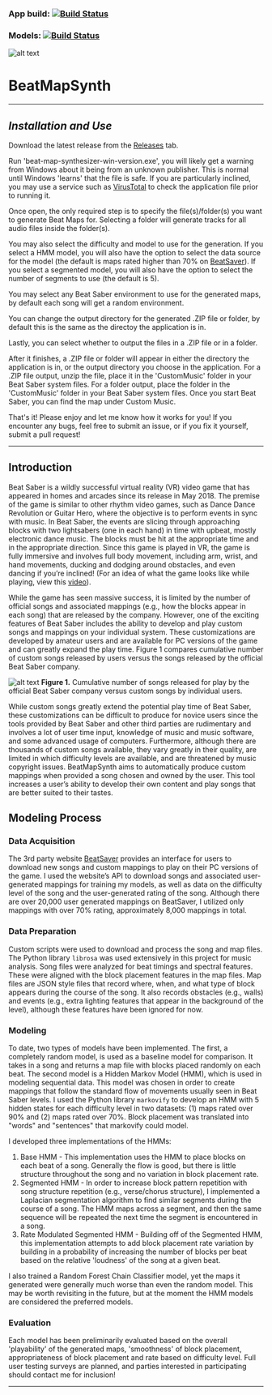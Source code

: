 ### App build: [![Build Status](https://dev.azure.com/ChaseRosendale/BeatMapSynthesizer/_apis/build/status/theace0296.BeatMapSynthesizer?branchName=gui)](https://dev.azure.com/ChaseRosendale/BeatMapSynthesizer/_build/latest?definitionId=1&branchName=gui)
### Models: [![Build Status](https://dev.azure.com/ChaseRosendale/BeatMapSynthesizer/_apis/build/status/BeatMapSynthesizerModels?branchName=master)](https://dev.azure.com/ChaseRosendale/BeatMapSynthesizer/_build/latest?definitionId=2&branchName=master)

![alt text](https://github.com/wvsharber/BeatMapSynthesizer/blob/master/beatMapSynth_Banner.jpg "Image credit: fellow Beat Saber enthusiast, Jacob Joyce")

# BeatMapSynth

---

## _Installation and Use_ 

Download the latest release from the [Releases](https://github.com/theace0296/BeatMapSynthesizer/releases) tab.

Run 'beat-map-synthesizer-win-version.exe', you will likely get a warning from Windows about it being from an unknown publisher. This is normal until Windows 'learns' that the file is safe. If you are particularly inclined, you may use a service such as [VirusTotal](https://www.virustotal.com/) to check the application file prior to running it.

Once open, the only required step is to specify the file(s)/folder(s) you want to generate Beat Maps for. Selecting a folder will generate tracks for all audio files inside the folder(s). 

You may also select the difficulty and model to use for the generation. If you select a HMM model, you will also have the option to select the data source for the model (the default is maps rated higher than 70% on [BeatSaver](https://beatsaver.com/)). If you select a segmented model, you will also have the option to select the number of segments to use (the default is 5).

You may select any Beat Saber environment to use for the generated maps, by default each song will get a random environment.

You can change the output directory for the generated .ZIP file or folder, by default this is the same as the directoy the application is in. 

Lastly, you can select whether to output the files in a .ZIP file or in a folder.

After it finishes, a .ZIP file or folder will appear in either the directory the application is in, or the output directory you choose in the application. For a .ZIP file output, unzip the file, place it in the 'CustomMusic' folder in your Beat Saber system files. For a folder output, place the folder in the 'CustomMusic' folder in your Beat Saber system files. Once you start Beat Saber, you can find the map under Custom Music.

That's it! Please enjoy and let me know how it works for you! If you encounter any bugs, feel free to submit an issue, or if you fix it yourself, submit a pull request! 

---

## Introduction
Beat Saber is a wildly successful virtual reality (VR) video game that has appeared in homes and arcades since its release in May 2018. The premise of the game is similar to other rhythm video games, such as Dance Dance Revolution or Guitar Hero, where the objective is to perform events in sync with music. In Beat Saber, the events are slicing through approaching blocks with two lightsabers (one in each hand) in time with upbeat, mostly electronic dance music. The blocks must be hit at the appropriate time and in the appropriate direction. Since this game is played in VR, the game is fully immersive and involves full body movement, including arm, wrist, and hand movements, ducking and dodging around obstacles, and even dancing if you’re inclined! (For an idea of what the game looks like while playing, view this [video](https://www.youtube.com/watch?v=c9hP7jbJTk0)). 

While the game has seen massive success, it is limited by the number of official songs and associated mappings (e.g., how the blocks appear in each song) that are released by the company. However, one of the exciting features of Beat Saber includes the ability to develop and play custom songs and mappings on your individual system. These customizations are developed by amateur users and are available for PC versions of the game and can greatly expand the play time. Figure 1 compares cumulative number of custom songs released by users versus the songs released by the official Beat Saber company.

![alt text](https://github.com/wvsharber/BeatMapSynthesizer/blob/master/reports/Figures/Figure1_CumulativeSongsReleased.png "Figure 1")
__Figure 1.__ Cumulative number of songs released for play by the official Beat Saber company versus custom songs by individual users.

While custom songs greatly extend the potential play time of Beat Saber, these customizations can be difficult to produce for novice users since the tools provided by Beat Saber and other third parties are rudimentary and involves a lot of user time input, knowledge of music and music software, and some advanced usage of computers. Furthermore, although there are thousands of custom songs available, they vary greatly in their quality, are limited in which difficulty levels are available, and are threatened by music copyright issues. BeatMapSynth aims to automatically produce custom mappings when provided a song chosen and owned by the user. This tool increases a user’s ability to develop their own content and play songs that are better suited to their tastes.

## Modeling Process
### Data Acquisition
The 3rd party website [BeatSaver](https://beatsaver.com/) provides an interface for users to download new songs and custom mappings to play on their PC versions of the game. I used the website’s API to download songs and associated user-generated mappings for training my models, as well as data on the difficulty level of the song and the user-generated rating of the song. Although there are over 20,000 user generated mappings on BeatSaver, I utilized only mappings with over 70% rating, approximately 8,000 mappings in total.

### Data Preparation
Custom scripts were used to download and process the song and map files. The Python library `librosa` was used extensively in this project for music analysis. Song files were analyzed for beat timings and spectral features. These were aligned with the block placement features in the map files. Map files are JSON style files that record where, when, and what type of block appears during the course of the song. It also records obstacles (e.g., walls) and events (e.g., extra lighting features that appear in the background of the level), although these features have been ignored for now.

### Modeling
To date, two types of models have been implemented. The first, a completely random model, is used as a baseline model for comparison. It takes in a song and returns a map file with blocks placed randomly on each beat. The second model is a Hidden Markov Model (HMM), which is used in modeling sequential data.  This model was chosen in order to create mappings that follow the standard flow of movements usually seen in Beat Saber levels. I used the Python library `markovify` to develop an HMM with 5 hidden states for each difficulty level in two datasets: (1) maps rated over 90% and (2) maps rated over 70%. Block placement was translated into "words" and "sentences" that markovify could model.

I developed three implementations of the HMMs:
1. Base HMM - This implementation uses the HMM to place blocks on each beat of a song. Generally the flow is good, but there is little structure throughout the song and no variation in block placement rate.
2. Segmented HMM - In order to increase block pattern repetition with song structure repetition (e.g., verse/chorus structure), I implemented a Laplacian segmentation algorithm to find similar segments during the course of a song. The HMM maps across a segment, and then the same sequence will be repeated the next time the segment is encountered in a song.
3. Rate Modulated Segmented HMM - Building off of the Segmented HMM, this implementation attempts to add block placement rate variation by building in a probability of increasing the number of blocks per beat based on the relative 'loudness' of the song at a given beat. 

I also trained a Random Forest Chain Classifier model, yet the maps it generated were generally much worse than even the random model. This may be worth revisiting in the future, but at the moment the HMM models are considered the preferred models.

### Evaluation
Each model has been preliminarily evaluated based on the overall 'playability' of the generated maps, 'smoothness' of block placement, appropriateness of block placement and rate based on difficulty level. Full user testing surveys are planned, and parties interested in participating should contact me for inclusion! 

---
